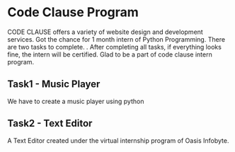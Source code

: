 # Code Clause Program
CODE CLAUSE offers a variety of website design and development services. Got the chance for 1 month intern of Python Programming.
There are two tasks to complete. . After completing all tasks, if everything looks fine, the intern will be certified. Glad to be a part of code clause intern program.


## Task1 - Music Player
 We have to create a music player using python <br>

## Task2 - Text Editor
A Text Editor created under the virtual internship program of Oasis Infobyte. <br>
